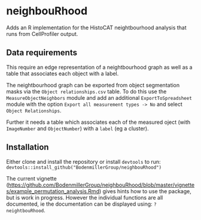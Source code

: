 # neighbouRhood
Adds an R implementation for the HistoCAT neightbourhood analysis that runs from CellProfiler output.

## Data requirements
This require an edge representation of a neightbourhood graph as well as a table that associates each object with a label.

The neightbourhood graph can be exported from object segmentation masks via the `Object relationships.csv` table.
To do this use the `MeasureObjectNeighbors` module and add an additional `ExportToSpreadsheet` module with the option `Export all measurement types -> No` and select `Object Relationships`.

Further it needs a table which associates each of the measured oject (with `ImageNumber` and `ObjectNumber`) with a `label` (eg a cluster).


## Installation
Either clone and install the repository or install  `devtools` to run:
`
devtools::install_github("BodenmillerGroup/neighbouRhood")
`

The current vignette (https://github.com/BodenmillerGroup/neighbouRhood/blob/master/vignettes/example_permutation_analysis.Rmd) gives hints how
to use the package, but is work in progress. However the individual functions are all documented, ie the documentation can be displayed using: `?neightbouRhood`.
